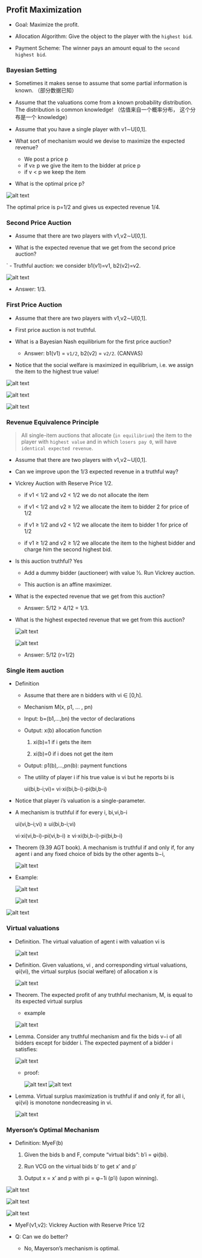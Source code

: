## Profit Maximization

- Goal: Maximize the profit.

- Allocation Algorithm: Give the object to the player with the `highest bid`.

- Payment Scheme: The winner pays an amount equal to the `second highest bid`.

### Bayesian Setting

- Sometimes it makes sense to assume that some partial information is known. （部分数据已知）

- Assume that the valuations come from a known probability distribution. The distribution is common knowledge! （估值来自一个概率分布， 这个分布是一个 knowledge）

- Assume that you have a single player with v1∼U[0,1].

- What sort of mechanism would we devise to maximize the expected revenue?

  - We post a price p
  - if v≥ p we give the item to the bidder at price p
  - if v < p we keep the item

- What is the optimal price p?

![alt text](images/image_98.png)

The optimal price is p=1/2 and gives us expected revenue 1/4.

### Second Price Auction

- Assume that there are two players with v1,v2∼U[0,1].

- What is the expected revenue that we get from the second price auction?

` - Truthful auction: we consider b1(v1)=v1, b2(v2)=v2.

![alt text](images/image_99.png)

- Answer: 1/3.

### First Price Auction

- Assume that there are two players with v1,v2∼U[0,1].

- First price auction is not truthful.

- What is a Bayesian Nash equilibrium for the first price auction?

  - Answer: b1(v1) = `v1/2`, b2(v2) = `v2/2`. (CANVAS)

- Notice that the social welfare is maximized in equilibrium,
  i.e. we assign the item to the highest true value!

![alt text](images/image_100.png)

![alt text](images/image_101.png)

![alt text](images/image_102.png)

### Revenue Equivalence Principle

> All single-item auctions that allocate (`in equilibrium`) the item to the player with `highest value` and in which `losers pay 0`, will have `identical expected revenue`.

- Assume that there are two players with v1,v2∼U[0,1].

- Can we improve upon the 1/3 expected revenue in a truthful way?

- Vickrey Auction with Reserve Price 1/2.

  - if v1 < 1/2 and v2 < 1/2 we do not allocate the item

  - if v1 < 1/2 and v2 ≥ 1/2 we allocate the item to bidder 2 for price of 1/2

  - if v1 ≥ 1/2 and v2 < 1/2 we allocate the item to bidder 1 for price of 1/2

  - if v1 ≥ 1/2 and v2 ≥ 1/2 we allocate the item to the highest bidder and charge him the second highest bid.

- Is this auction truthful? Yes

  - Add a dummy bidder (auctioneer) with value 1⁄2. Run Vickrey auction.

  - This auction is an affine maximizer.

- What is the expected revenue that we get from this auction?

  - Answer: 5/12 > 4/12 = 1/3.

- What is the highest expected revenue that we get from this auction?

  ![alt text](images/image_103.png)

  ![alt text](images/image_104.png)

  - Answer: 5/12 (r=1/2)

### Single item auction

- Definition

  - Assume that there are n bidders with vi ∈ [0,h].

  - Mechanism M(x, p1, ... , pn)

  - Input: b=(b1,...,bn) the vector of declarations

  - Output: x(b) allocation function

    1. xi(b)=1 if i gets the item

    2. xi(b)=0 if i does not get the item

  - Output: p1(b),...,pn(b): payment functions

  - The utility of player i if his true value is vi but he reports bi is

    ui(bi,b-i;vi)= vi⋅xi(bi,b-i)-pi(bi,b-i)

- Notice that player i’s valuation is a single-parameter.

- A mechanism is truthful if for every i, bi,vi,b-i

  ui(vi,b-i;vi) ≥ ui(bi,b-i;vi)

  vi⋅xi(vi,b-i)-pi(vi,b-i) ≥ vi⋅xi(bi,b-i)-pi(bi,b-i)

- Theorem (9.39 AGT book). A mechanism is truthful if and only if, for any agent i and any fixed choice of bids by the other agents b−i,

  ![alt text](images/image_105.png)

- Example:

  ![alt text](images/image_106.png)

  ![alt text](images/image_107.png)

![alt text](images/image_108.png)

### Virtual valuations

- Definition. The virtual valuation of agent i with valuation vi is

  ![alt text](images/image_109.png)

- Definition. Given valuations, vi , and corresponding virtual valuations, φi(vi), the virtual surplus (social welfare) of allocation x is

  ![alt text](images/image_110.png)

- Theorem. The expected profit of any truthful mechanism, M, is equal to its expected virtual surplus

  - example

  ![alt text](images/image_111.png)

- Lemma. Consider any truthful mechanism and fix the bids v−i of all bidders except for bidder i. The expected payment of a bidder i satisfies:

  ![alt text](images/image_112.png)

  - proof:

    ![alt text](images/image_113.png)
    ![alt text](images/image_114.png)

- Lemma. Virtual surplus maximization is truthful if and only if, for all i, φi(vi) is monotone nondecreasing in vi.

  ![alt text](images/image_115.png)

### Myerson’s Optimal Mechanism

- Definition: MyeF(b)

  1. Given the bids b and F, compute “virtual bids”: b′i = φi(bi).

  2. Run VCG on the virtual bids b′ to get x′ and p′

  3. Output x = x′ and p with pi = φ−1i (p′i) (upon winning).

![alt text](images_image_116.png)

![alt text](images_image_117.png)

![alt text](images_image_118.png)

- MyeF(v1,v2): Vickrey Auction with Reserve Price 1/2

- Q: Can we do better?

  - No, Mayerson’s mechanism is optimal.

